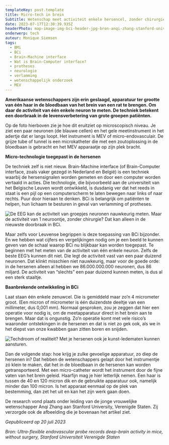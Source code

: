 ```yaml
---
templateKey: post.template
title: Micro-tech in brein
Subtitle: Wetenschap meet activiteit enkele hersencel, zonder chirurgie
date: 2023-07-17T12:30:39.935Z
headerPhoto: map-image-img-bci-header-jpg-bron-anqi-zhang-stanford-university-onderschrift-bci-header
onderwerp: tech
auteur: Monique Siemsen
tags:
  - BMi
  - BCi
  - Brain-Machine interface
  - Wat is Brain-Computer interface?
  - protheses
  - neurologie
  - verlamming
  - wetenschappelijk onderzoek
  - MEV
---
```

**A﻿merikaanse wetenschappers zijn erin geslaagd, apparatuur ter grootte van één haar in de bloedbaan van het brein van een rat te brengen. Om daar de activiteit van één enkele neuron te meten. De techniek betekent een doorbraak in de levensverbetering van grote groepen patiënten.**

Op de foto hierboven zie je hoe dit eruitziet op microscopisch niveau. Je ziet een paar neuronen (de blauwe cellen) en het gele meetinstrument in het adertje dat er langs loopt. Het instrument is MEV of micro-endovasculair. De grijze tube of tunnel is een microkatheter die met een zoutoplossing in de bloedbaan is gebracht en het MEV apparaatje op zijn plek bracht.



**Micro-technologie toegepast in de hersenen**

De techniek zelf is niet nieuw. Brain-Machine interface (of Brain-Computer interface, zoals vaker gezegd in Nederland en België) is een techniek waarbij de hersensignalen worden gemeten en door een computer worden vertaald in acties. Die technologie, die bijvoorbeeld aan de universiteit van het Belgische Leuven wordt ontwikkeld, is dusdanig ver dat het reeds in staat is een pijl op een computerscherm te laten bewegen naar links of naar rechts. Puur door hieraan te denken. BCi is belangrijk om patiënten te helpen, hun lichaam te besturen in geval van verlamming of protheses.

![De EEG kan de activiteit van groepjes neuronen nauwkeurig meten. Maar de activiteit van 1 neuroontje, zonder chirurgie? Dat kan alleen in de nieuwste doorbraak in BCi.](/img/bci-1-eeg.jpg "Pixabay.com")

Maar zelfs voor Leuvense begrippen is deze toepassing van BCi bijzonder. En we hebben wat cijfers en vergelijkingen nodig om je een beeld te kunnen geven van de schaal waarop BCi nu blijkbaar kan worden toegepast. Te beginnen met het meten van de activiteit van één enkele neuron. Zelfs de beste EEG’s kunnen dit niet. Die legt de activiteit vast van een paar duizend neuronen. Dat klinkt misschien niet nauwkeurig, maar voor de goede orde: in de hersenen alleen al hebben we 86.000.000.000 neuronen, dus 86 miljard. De activiteit van “slechts” een paar duizend kunnen meten, is dus al een sterk staaltje.



**Baanbrekende ontwikkeling in BCi**

Laat staan één enkele zenuwcel. Die is gemiddeld maar zo’n 4 micrometer groot. (Een micron of micrometer is één duizendste deeltje van een millimeter, dus 0,001 mm). Normaal gesproken, zou je zeggen dat hier een operatie voor nodig is, om de meetapparatuur direct in het brein aan te brengen. Maar dat is ongunstig. Zo’n operatie komt met vele risico’s waaronder ontstekingen in de hersenen en dat is niet zo gek ook, als we in het diepst van onze kwabben gaan zitten boren en snijden.

![Techdroom of realiteit? Met je hersenen ook je kunst-ledematen kunnen aansturen.](/img/bci-2-prothese-pexels-cottonbro-studio-.jpg "Pexels: Cottonbro Studio")

Dan de volgende stap: hoe krijg je zulke gevoelige apparatuur, zo diep de hersenen in? Dat hebben de wetenschappers gelapt door het instrumentje zó klein te maken, dat het in de bloedbaan in de hersenen kan worden getransporteerd. Met een micro-catheter wordt het instrument door de fijne vaten van het brein geleid. Haarfijn mag je hier letterlijk nemen. Een haar is tussen de 40 en 120 micron dik en de gebruikte apparatuur ook, namelijk minder dan 100 micron. Is het apparaat eenmaal op de plek van bestemming, dan zet het uit en kan het zijn werk gaan doen.



De research vond plaats onder leiding van de jonge vrouwelijke wetenschapper Anqi Zhang aan Stanford University, Verenigde Staten. Zij verzorgde ook de afbeelding die je bovenaan het artikel ziet.



*Gepubliceerd op 20 juli 2023*



*Bron: Ultra-flexible endovascular probe records deep-brain activity in mice, without surgery, Stanford Universiteit Verenigde Staten*